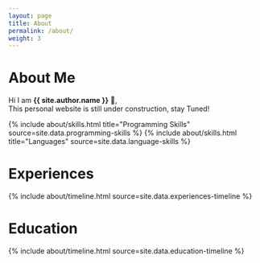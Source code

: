 ```yaml
---
layout: page
title: About
permalink: /about/
weight: 3
---
```


# **About Me**

Hi I am **{{ site.author.name }}** :wave:,<br>
This personal website is still under construction, stay Tuned!

<div class="row">
{% include about/skills.html title="Programming Skills" source=site.data.programming-skills %}
{% include about/skills.html title="Languages" source=site.data.language-skills %}
</div>

# **Experiences**

<div class="row">
{% include about/timeline.html source=site.data.experiences-timeline %}
</div>

# **Education**

<div class="row">
{% include about/timeline.html source=site.data.education-timeline %}
</div>
